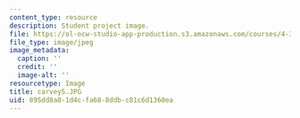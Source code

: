 ```yaml
---
content_type: resource
description: Student project image.
file: https://ol-ocw-studio-app-production.s3.amazonaws.com/courses/4-341-introduction-to-photography-fall-2002/895dd8a01d4cfa688ddbc81c6d1360ea_carvey5.JPG
file_type: image/jpeg
image_metadata:
  caption: ''
  credit: ''
  image-alt: ''
resourcetype: Image
title: carvey5.JPG
uid: 895dd8a0-1d4c-fa68-8ddb-c81c6d1360ea
---
```

